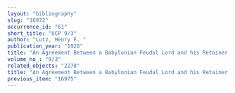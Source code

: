 ```yaml
---
layout: "bibliography"
slug: "16972"
occurrence_id: "61"
short_title: "UCP 9/3"
author: "Lutz, Henry F. "
publication_year: "1928"
title: "An Agreement Between a Babylonian Feudal Lord and his Retainer in the Reign of Darius II, University of California Publications in Semitic Philology "
volume_no_: "9/3"
related_objects: "2278"
title: "An Agreement Between a Babylonian Feudal Lord and his Retainer in the Reign of Darius II, University of California Publications in Semitic Philology "
previous_item: "16975"
---
```

